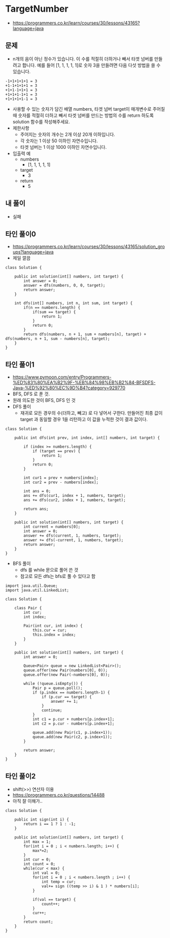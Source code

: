 # TargetNumber
- https://programmers.co.kr/learn/courses/30/lessons/43165?language=java

## 문제
- n개의 음이 아닌 정수가 있습니다. 이 수를 적절히 더하거나 빼서 타겟 넘버를 만들려고 합니다. 예를 들어 [1, 1, 1, 1, 1]로 숫자 3을 만들려면 다음 다섯 방법을 쓸 수 있습니다.
```
-1+1+1+1+1 = 3
+1-1+1+1+1 = 3
+1+1-1+1+1 = 3
+1+1+1-1+1 = 3
+1+1+1+1-1 = 3
```
- 사용할 수 있는 숫자가 담긴 배열 numbers, 타겟 넘버 target이 매개변수로 주어질 때 숫자를 적절히 더하고 빼서 타겟 넘버를 만드는 방법의 수를 return 하도록 solution 함수를 작성해주세요.
- 제한사항
    - 주어지는 숫자의 개수는 2개 이상 20개 이하입니다.
    - 각 숫자는 1 이상 50 이하인 자연수입니다.
    - 타겟 넘버는 1 이상 1000 이하인 자연수입니다.
- 입출력 예
    - numbers
        - [1, 1, 1, 1, 1]
    - target
        - 3
    - return
        - 5


## 내 풀이
- 실패

## 타인 풀이0
- https://programmers.co.kr/learn/courses/30/lessons/43165/solution_groups?language=java
- 제일 깔끔
```
class Solution {

    public int solution(int[] numbers, int target) {
        int answer = 0;
        answer = dfs(numbers, 0, 0, target);
        return answer;
    }

    int dfs(int[] numbers, int n, int sum, int target) {
        if(n == numbers.length) {
            if(sum == target) {
                return 1;
            }
            return 0;
        }
        return dfs(numbers, n + 1, sum + numbers[n], target) + dfs(numbers, n + 1, sum - numbers[n], target);
    }
}

```

## 타인 풀이1
- https://www.pymoon.com/entry/Programmers-%ED%83%80%EA%B2%9F-%EB%84%98%EB%B2%84-BFSDFS-Java-%ED%92%80%EC%9D%B4?category=929770
- BFS, DFS 로 푼 것.
- 원래 의도한 것이 BFS, DFS 인 것
- DFS 풀이
    - 재귀로 모든 경우의 수(더하고, 빼고) 로 다 넣어서 구한다. 만들어진 최종 값이 target 과 동일할 경우 1을 리턴하고 이 값을 누적한 것이 결과 값이다.
```
class Solution {

    public int dfs(int prev, int index, int[] numbers, int target) {

        if (index >= numbers.length) {
            if (target == prev) {
                return 1;
            }
            return 0;
        }

        int cur1 = prev + numbers[index];
        int cur2 = prev - numbers[index];

        int ans = 0;
        ans += dfs(cur1, index + 1, numbers, target);
        ans += dfs(cur2, index + 1, numbers, target); 

        return ans;
    }

    public int solution(int[] numbers, int target) {
        int current = numbers[0];
        int answer = 0;
        answer += dfs(current, 1, numbers, target);
        answer += dfs(-current, 1, numbers, target);
        return answer;
    }
}
```

- BFS 풀이
    - dfs 를 while 문으로 풀어 쓴 것
    - 참고로 모든 dfs는 bfs로 풀 수 있다고 함
```
import java.util.Queue;
import java.util.LinkedList;

class Solution {

    class Pair {
        int cur;
        int index;

        Pair(int cur, int index) {
            this.cur = cur;
            this.index = index;
        }
    }

    public int solution(int[] numbers, int target) {
        int answer = 0;

        Queue<Pair> queue = new LinkedList<Pair>();
        queue.offer(new Pair(numbers[0], 0));
        queue.offer(new Pair(-numbers[0], 0));

        while (!queue.isEmpty()) {
            Pair p = queue.poll();
            if (p.index == numbers.length-1) {
                if (p.cur == target) {
                    answer += 1;
                }
                continue;
            }
            int c1 = p.cur + numbers[p.index+1];
            int c2 = p.cur - numbers[p.index+1];

            queue.add(new Pair(c1, p.index+1));
            queue.add(new Pair(c2, p.index+1));
        }

        return answer;
    }
}
```




## 타인 풀이2
- shift(>>) 연산자 이용
- https://programmers.co.kr/questions/14488
- 아직 잘 이해가..
```
class Solution {

    public int sign(int i) {
        return i == 1 ? 1 : -1;
    }

    public int solution(int[] numbers, int target) {
        int max = 1;        
        for(int i = 0 ; i < numbers.length; i++) {
            max*=2;
        }       
        int cur = 0;        
        int count = 0;      
        while(cur < max) {
            int val = 0;
            for(int i = 0 ; i < numbers.length ; i++) {
                int temp = cur;
                val+= sign ((temp >> i) & 1 ) * numbers[i];
            }

            if(val == target) {
                count++;
            }
            cur++;
        }               
        return count;
    }
}
```

